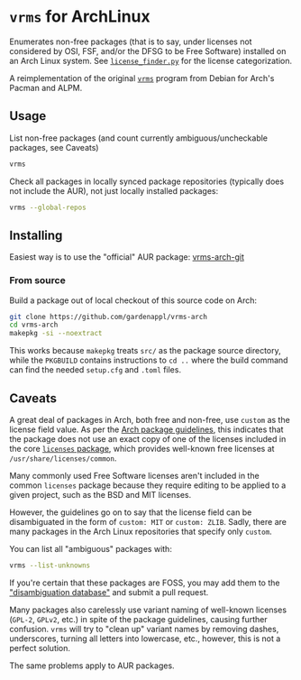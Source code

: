 # `vrms` for ArchLinux

Enumerates non-free packages (that is to say, under licenses not considered by OSI, FSF, and/or the DFSG to be Free Software) installed on an Arch Linux system. See [`license_finder.py`](src/vrms_arch/license_finder.py) for the license categorization.

A reimplementation of the original [`vrms`](http://vrms.alioth.debian.org/) program from Debian for Arch's Pacman and ALPM.

## Usage

List non-free packages (and count currently ambiguous/uncheckable packages, see Caveats)

```sh
vrms
```
    
Check all packages in locally synced package repositories (typically does not include the AUR), not just locally installed packages:

```sh
vrms --global-repos
```

## Installing

Easiest way is to use the "official" AUR package: [vrms-arch-git](https://aur.archlinux.org/packages/vrms-arch-git)

### From source

Build a package out of local checkout of this source code on Arch:

```sh
git clone https://github.com/gardenappl/vrms-arch
cd vrms-arch
makepkg -si --noextract
```
    
This works because `makepkg` treats `src/` as the package source directory, while the `PKGBUILD` contains instructions to `cd ..` where the build command can find the needed `setup.cfg` and `.toml` files.

## Caveats

A great deal of packages in Arch, both free and non-free, use `custom` as the license field value. As per the [Arch package guidelines](https://wiki.archlinux.org/index.php/Arch_package_guidelines#Licenses), this indicates that the package does not use an exact copy of one of the licenses included in the core [`licenses` package](https://www.archlinux.org/packages/core/any/licenses/), which provides well-known free licenses at `/usr/share/licenses/common`.

Many commonly used Free Software licenses aren't included in the common `licenses` package because they require editing to be applied to a given project, such as the BSD and MIT licenses.

However, the guidelines go on to say that the license field can be disambiguated in the form of `custom: MIT` or `custom: ZLIB`. Sadly, there are many packages in the Arch Linux repositories that specify only `custom`.

You can list all "ambiguous" packages with:

```sh
vrms --list-unknowns
```

If you're certain that these packages are FOSS, you may add them to the ["disambiguation database"](src/vrms_arch/disambiguation.py) and submit a pull request.

Many packages also carelessly use variant naming of well-known licenses (`GPL-2`, `GPLv2`, etc.) in spite of the package guidelines, causing further confusion. `vrms` will try to "clean up" variant names by removing dashes, underscores, turning all letters into lowercase, etc., however, this is not a perfect solution.

The same problems apply to AUR packages.

